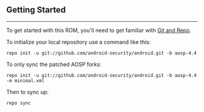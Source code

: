 ## Getting Started ##
---------------

To get started with this ROM, you'll need to get
familiar with [Git and Repo](https://source.android.com/source/using-repo.html).

To initialize your local repository use a command like this:

    repo init -u git://github.com/android-security/android.git -b aosp-4.4

To only sync the patched AOSP forks:

    repo init -u git://github.com/android-security/android.git -b aosp-4.4 -m minimal.xml

Then to sync up:

    repo sync

